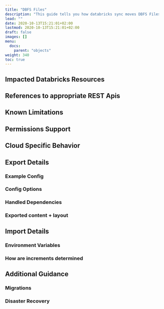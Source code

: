```yaml
---
title: "DBFS Files"
description: "This guide tells you how databricks sync moves DBFS Files across workspaces."
lead: ""
date: 2020-10-13T15:21:01+02:00
lastmod: 2020-10-13T15:21:01+02:00
draft: false
images: []
menu:
  docs:
    parent: "objects"
weight: 340
toc: true
---
```


## Impacted Databricks Resources

## References to appropriate REST Apis

## Known Limitations

## Permissions Support

## Cloud Specific Behavior

## Export Details

### Example Config

### Config Options

### Handled Dependencies

### Exported content + layout

## Import Details

### Environment Variables

### How are increments determined

## Additional Guidance

### Migrations

### Disaster Recovery
